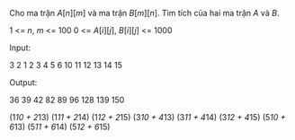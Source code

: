 Cho ma trận $A[n][m]$ và ma trận $B[m][n]$.
Tìm tích của hai ma trận $A$ và $B$.

1 <= $n$, $m$ <= 100
0 <= $A[i][j]$, $B[i][j]$ <= 1000

Input:

3 2
1 2
3 4
5 6
10 11 12
13 14 15
 
Output:

36 39 42
82 89 96
128 139 150


(1*10 + 2*13) (1*11 + 2*14) (1*12 + 2*15)
(3*10 + 4*13) (3*11 + 4*14) (3*12 + 4*15)
(5*10 + 6*13) (5*11 + 6*14) (5*12 + 6*15)
